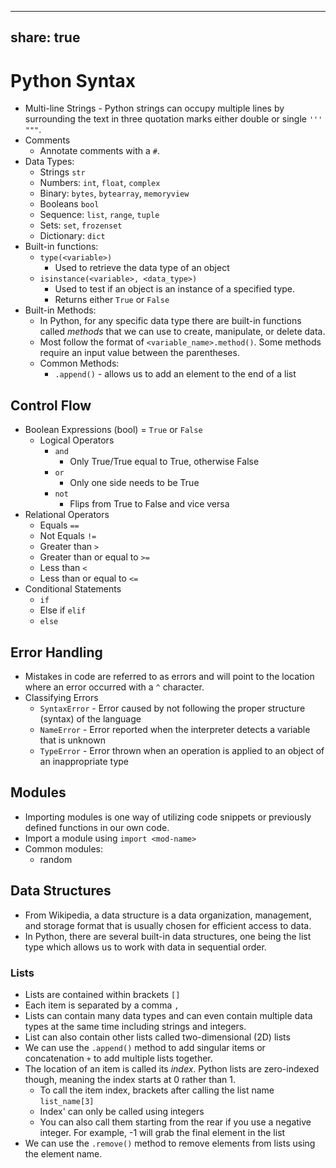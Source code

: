 
---
share: true  
---

# Python Syntax

- Multi-line Strings
		- Python strings can occupy multiple lines by surrounding the text in three quotation marks either double or single `'''` `"""`.
- Comments
	- Annotate comments with a `#`.
- Data Types:
	- Strings `str`
	- Numbers: `int`, `float`, `complex`
	- Binary: `bytes`, `bytearray`, `memoryview`
	- Booleans `bool`
	- Sequence: `list`, `range`, `tuple`
	- Sets: `set`, `frozenset`
	- Dictionary: `dict`
- Built-in functions:
	- `type(<variable>)`
		- Used to retrieve the data type of an object
	- `isinstance(<variable>, <data_type>)`
		- Used to test if an object is an instance of a specified type.
		- Returns either `True` or `False`
- Built-in Methods:
	- In Python, for any specific data type there are built-in functions called *methods* that we can use to create, manipulate, or delete data.
	- Most follow the format of `<variable_name>.method()`. Some methods require an input value between the parentheses.
	- Common Methods:
		- `.append()` - allows us to add an element to the end of a list
## Control Flow
- Boolean Expressions (bool) = `True` or `False`
	- Logical Operators
		- `and`
			- Only True/True equal to True, otherwise False
		- `or`
			- Only one side needs to be True
		- `not`
			- Flips from True to False and vice versa
- Relational Operators
	- Equals `==`
	- Not Equals `!=`
	- Greater than `>`
	- Greater than or equal to `>=`
	- Less than `<`
	- Less than or equal to `<=`
- Conditional Statements
	- `if`
	- Else if `elif`
	- `else`
## Error Handling
- Mistakes in code are referred to as errors and will point to the location where an error occurred with a `^` character.
- Classifying Errors
	- `SyntaxError` - Error caused by not following the proper structure (syntax) of the language
	- `NameError` - Error reported when the interpreter detects a variable that is unknown
	- `TypeError` - Error thrown when an operation is applied to an object of an inappropriate type
## Modules
- Importing modules is one way of utilizing code snippets or previously defined functions in our own code.
- Import a module using `import <mod-name>`
- Common modules:
	- random
## Data Structures
- From Wikipedia, a data structure is a data organization, management, and storage format that is usually chosen for efficient access to data.
- In Python, there are several built-in data structures, one being the list type which allows us to work with data in sequential order.
### Lists
- Lists are contained within brackets `[]`
- Each item is separated by a comma `,` 
- Lists can contain many data types and can even contain multiple data types at the same time including strings and integers.
- List can also contain other lists called two-dimensional (2D) lists
- We can use the `.append()` method to add singular items or concatenation `+` to add multiple lists together.
- The location of an item is called its *index*. Python lists are zero-indexed though, meaning the index starts at 0 rather than 1.
	- To call the item index, brackets after calling the list name `list_name[3]`
	- Index' can only be called using integers
	- You can also call them starting from the rear if you use a negative integer. For example, -1 will grab the final element in the list
- We can use the `.remove()` method to remove elements from lists using the element name.